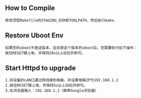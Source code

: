 ## How to Compile

```
修改顶层Makefile的STAGING_DIR和TOOLPATH，然后执行make.
```



## Restore Uboot Env

```
如果您的uboot不是这版本，在烧录这个版本的uboot后，您需要执行如下操作：
按住RESET键上电，并保持20s以上后松开即可。
```

## Start Httpd to upgrade

```
1.将设备的LAN口通过网线接到电脑，并设置电脑IP为192.168.1.2
2.按住RESET键上电，并保持5s以上后松开即可。
3.在浏览器输入：192.168.1.1（推荐Google浏览器）
```

